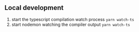 ## Local development

1. start the typescript compilation watch process `yarn watch-ts`
2. start nodemon watching the compiler output `yarn watch-ts`
